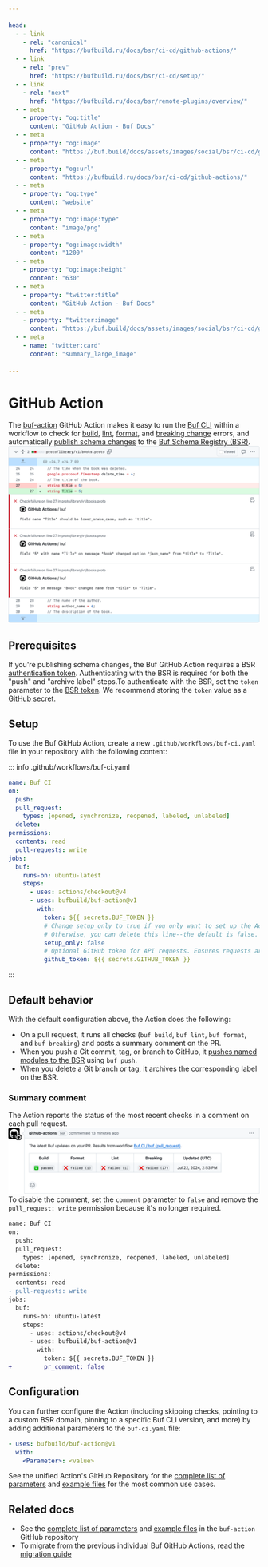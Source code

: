 ```yaml
---

head:
  - - link
    - rel: "canonical"
      href: "https://bufbuild.ru/docs/bsr/ci-cd/github-actions/"
  - - link
    - rel: "prev"
      href: "https://bufbuild.ru/docs/bsr/ci-cd/setup/"
  - - link
    - rel: "next"
      href: "https://bufbuild.ru/docs/bsr/remote-plugins/overview/"
  - - meta
    - property: "og:title"
      content: "GitHub Action - Buf Docs"
  - - meta
    - property: "og:image"
      content: "https://buf.build/docs/assets/images/social/bsr/ci-cd/github-actions.png"
  - - meta
    - property: "og:url"
      content: "https://bufbuild.ru/docs/bsr/ci-cd/github-actions/"
  - - meta
    - property: "og:type"
      content: "website"
  - - meta
    - property: "og:image:type"
      content: "image/png"
  - - meta
    - property: "og:image:width"
      content: "1200"
  - - meta
    - property: "og:image:height"
      content: "630"
  - - meta
    - property: "twitter:title"
      content: "GitHub Action - Buf Docs"
  - - meta
    - property: "twitter:image"
      content: "https://buf.build/docs/assets/images/social/bsr/ci-cd/github-actions.png"
  - - meta
    - name: "twitter:card"
      content: "summary_large_image"

---
```


# GitHub Action

The [buf-action](https://github.com/bufbuild/buf-action) GitHub Action makes it easy to run the [Buf CLI](https://buf.build) within a workflow to check for [build](../../../reference/cli/buf/build/), [lint](../../../lint/overview/), [format](../../../format/style/), and [breaking change](../../../breaking/overview/) errors, and automatically [publish schema changes](../../module/publish/) to the [Buf Schema Registry (BSR)](https://buf.build/product/bsr).![Annotations example for lint and breaking changes](../../../images/integrations/gh-annotations-example.png "Annotations example")

## Prerequisites

If you're publishing schema changes, the Buf GitHub Action requires a BSR [authentication token](../../authentication/#create-a-token). Authenticating with the BSR is required for both the "push" and "archive label" steps.To authenticate with the BSR, set the `token` parameter to the [BSR token](../../authentication/#create-a-token). We recommend storing the `token` value as a [GitHub secret](https://docs.github.com/en/actions/security-guides/encrypted-secrets).

## Setup

To use the Buf GitHub Action, create a new `.github/workflows/buf-ci.yaml` file in your repository with the following content:

::: info .github/workflows/buf-ci.yaml

```yaml
name: Buf CI
on:
  push:
  pull_request:
    types: [opened, synchronize, reopened, labeled, unlabeled]
  delete:
permissions:
  contents: read
  pull-requests: write
jobs:
  buf:
    runs-on: ubuntu-latest
    steps:
      - uses: actions/checkout@v4
      - uses: bufbuild/buf-action@v1
        with:
          token: ${{ secrets.BUF_TOKEN }}
          # Change setup_only to true if you only want to set up the Action and not execute other commands.
          # Otherwise, you can delete this line--the default is false.
          setup_only: false
          # Optional GitHub token for API requests. Ensures requests aren't rate limited.
          github_token: ${{ secrets.GITHUB_TOKEN }}
```

:::

## Default behavior

With the default configuration above, the Action does the following:

- On a pull request, it runs all checks (`buf build`, `buf lint`, `buf format`, and `buf breaking`) and posts a summary comment on the PR.
- When you push a Git commit, tag, or branch to GitHub, it [pushes named modules to the BSR](../../module/publish/) using `buf push`.
- When you delete a Git branch or tag, it archives the corresponding label on the BSR.

### Summary comment

The Action reports the status of the most recent checks in a comment on each pull request.![Comment example showing the GitHub summary](../../../images/integrations/gh-comment-example.png "Summary comment example")To disable the comment, set the `comment` parameter to `false` and remove the `pull_request: write` permission because it's no longer required.

```diff
name: Buf CI
on:
  push:
  pull_request:
    types: [opened, synchronize, reopened, labeled, unlabeled]
  delete:
permissions:
  contents: read
- pull-requests: write
jobs:
  buf:
    runs-on: ubuntu-latest
    steps:
      - uses: actions/checkout@v4
      - uses: bufbuild/buf-action@v1
        with:
          token: ${{ secrets.BUF_TOKEN }}
+         pr_comment: false
```

## Configuration

You can further configure the Action (including skipping checks, pointing to a custom BSR domain, pinning to a specific Buf CLI version, and more) by adding additional parameters to the `buf-ci.yaml` file:

```yaml
- uses: bufbuild/buf-action@v1
  with:
    <Parameter>: <value>
```

See the unified Action's GitHub Repository for the [complete list of parameters](https://github.com/bufbuild/buf-action?tab=readme-ov-file#configuration) and [example files](https://github.com/bufbuild/buf-action/tree/main/examples) for the most common use cases.

## Related docs

- See the [complete list of parameters](https://github.com/bufbuild/buf-action?tab=readme-ov-file#configuration) and [example files](https://github.com/bufbuild/buf-action/tree/main/examples) in the `buf-action` GitHub repository
- To migrate from the previous individual Buf GitHub Actions, read the [migration guide](../../../migration-guides/migrate-to-buf-action/)
